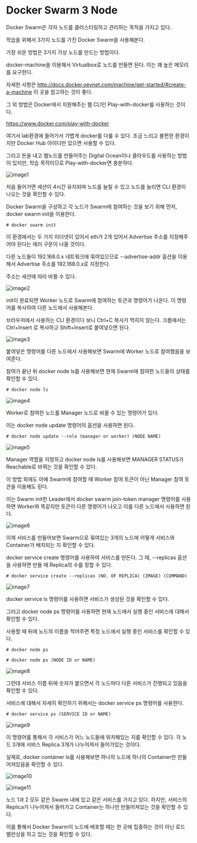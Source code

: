 # Docker Swarm 3 Node

Docker Swarm은 각자 노드를 클러스터링하고 관리하는 목적을 가지고 있다.

학습을 위해서 3가지 노드를 가진 Docker Swarm을 사용해본다.

가장 쉬운 방법은 3가지 가상 노드를 만드는 방법이다.

docker-machine을 이용해서 Virtualbox로 노드를 만들면 된다. 이는 꽤 높은 메모리를 요구한다.

자세한 사항은 http://docs.docker.oeynet.com/machine/get-started/#create-a-machine 이 곳을 참고하는 것이 좋다.

그 외 방법은 Docker에서 지원해주는 웹 CLI인 Play-with-docker를 사용하는 것이다. 

https://www.docker.com/play-with-docker

여기서 lab환경에 들어가서 가볍게 docker를 다룰 수 있다. 조금 느리고 불편한 환경이지만 Docker Hub 아이디만 있으면 사용할 수 있다.

그리고 돈을 내고 웹노드를 만들어주는 Digital Ocean이나 클라우드를 사용하는 방법이 있지만, 학습 목적이므로 Play-with-docker면 충분하다.

![image1]()

처음 들어가면 세션이 4시간 유지되며 노드를 늘릴 수 있고 노드를 늘리면 CLI 환경이 나오는 것을 확인할 수 있다.

Docker Swarm을 구성하고 각 노드가 Swarm에 참여하는 것을 보기 위해 먼저, docker swarm init을 이용한다.

```
# docker swarm init
```

이 환경에서는 두 가지 이더넷이 있어서 eth가 2개 있어서 Advertise 주소를 지정해주어야 된다는 에러 구문이 나올 것이다. 

다른 노드들이 192.168.0.x 네트워크에 묶여있으므로 --advertise-addr 옵션을 이용해서 Advertise 주소를 192.168.0.x로 지정한다. 

주소는 세션에 따라 바뀔 수 있다.

![image2]()

init이 완료되면 Worker 노드로 Swarm에 참여하는 토큰과 명령어가 나온다. 이 명령어를 복사하여 다른 노드에서 사용해본다.

브라우저에서 사용하는 CLI 환경이다 보니 Ctrl+C 복사가 먹히지 않는다. 크롬에서는 Ctrl+Insert 로 복사하고 Shift+Insert로 붙여넣으면 된다.

![image3]()

붙여넣은 명령어를 다른 노드에서 사용해보면 Swarm에 Worker 노드로 참여했음을 보여준다.

참여가 끝난 뒤 docker node ls를 사용해보면 현재 Swarm에 참여한 노드들의 상태를 확인할 수 있다.

```
# docker node ls
```

![image4]()

Worker로 참여한 노드를 Manager 노드로 바꿀 수 있는 명령어가 있다.

이는 docker node update 명령어의 옵션을 사용하면 된다.

```
# docker node update --role (manager or worker) (NODE NAME)
```

![image5]()

Manager 역할을 지정하고 docker node ls를 사용해보면 MANAGER STATUS가 Reachable로 바뀌는 것을 확인할 수 있다.

이 방법 외에도 아예 Swarm에 참여할 때 Worker 참여 토큰이 아닌 Manager 참여 토큰을 이용해도 된다.

이는 Swarm init한 Leader에서 docker swarm join-token manager 명령어를 사용하면 Worker와 똑같지만 토큰이 다른 명령어가 나오고 이를 다른 노드에서 사용하면 된다.

![image6]()

이제 서비스를 만들어보면 Swarm으로 묶여있는 3개의 노드에 어떻게 서비스와 Container가 배치되는 지 확인할 수 있다.

docker service create 명령어를 사용하여 서비스를 만든다. 그 때, --replicas 옵션을 사용하면 만들 때 Replica의 수를 정할 수 있다.

```
# docker service create --replicas (NO. OF REPLICA) (IMAGE) (COMMAND)
```

![image7]()

docker service ls 명령어를 사용하면 서비스가 생성된 것을 확인할 수 있다.

그러고 docker node ps 명령어를 사용하면 현재 노드에서 실행 중인 서비스에 대해서 확인할 수 있다.

사용할 때 뒤에 노드의 이름을 적어주면 특정 노드에서 실행 중인 서비스를 확인할 수 있다.

```
# docker node ps

# docker node ps (NODE ID or NAME)
```

![image8]()

그런데 서비스 이름 뒤에 숫자가 붙으면서 각 노드마다 다른 서비스가 진행되고 있음을 확인할 수 있다.

서비스에 대해서 자세히 확인하기 위해서는 docker service ps 명령어를 사용한다.

```
# docker service ps (SERVICE ID or NAME)
```

![image9]()

이 명령어를 통해서 각 서비스가 어느 노드들에 위치해있는 지를 확인할 수 있다. 각 노드 3개에 서비스 Replica 3개가 나누어져서 들어가있는 것이다.

실제로, docker container ls를 사용해보면 하나의 노드에 하나의 Container만 만들어져있음을 확인할 수 있다.

![image10]()

![image11]()

노드 1과 2 모두 같은 Swarm 내에 있고 같은 서비스를 가지고 있다. 하지만, 서비스의 Replica가 나누어져서 들어가고 Container는 하나만 만들어져있는 것을 확인할 수 있다.

이를 통해서 Docker Swarm이 노드에 배포할 때는 한 곳에 집중하는 것이 아닌 로드 밸런싱을 하고 있는 것을 확인할 수 있다. 

